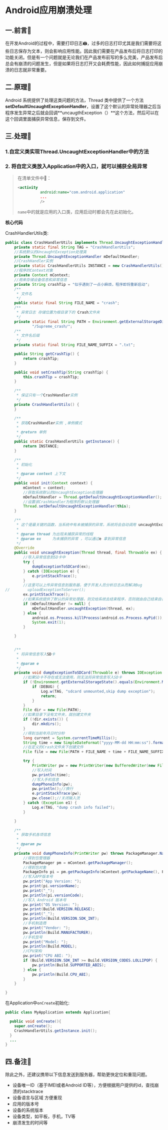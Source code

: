 # Android应用崩溃处理

##  一.前言💬

在开发Android的过程中，需要打印日志🖨️，过多的日志打印尤其是我们需要将这些日志保存为文本，则会影响应用性能。因此我们需要在产品发布后将日志打印的功能关闭。但是有一个问题就是无论我们在产品发布前写的多么完美，产品发布后总会有崩溃的问题发生，但是如果将日志打开又会耗费性能，因此如何捕捉应用崩溃的日志就非常重要。

##  二.原理🐳

Android 系统提供了处理这类问题的方法，Thread 类中提供了一个方法 **setDefaultUncaughtExceptionHandler**，设置了这个默认的异常处理器之后当程序发生异常之后就会回调**uncaugthException（）**这个方法，然后可以在这个回调里面捕获异常信息，保存到文件。

## 三.处理🦀️

### 1.自定义类实现Thread.UncaughtExceptionHandler中的方法

###  2. 将自定义类放入Application中的入口，就可以捕获全局异常



> 在清单文件中🧾：
>
> ```xml
> <activity
>           android:name="com.android.application"
>           ...
>           />
> ```
>
> `name`中的就是应用的入口类，应用启动时都会先在此初始化。



 **核心代码**

CrashHandlerUtils类:

```java
public class CrashHandlerUtils implements Thread.UncaughtExceptionHandler {
    private static final String TAG = "CrashHandlerUtils";
    //系统默认的UncaughtException处理类
    private Thread.UncaughtExceptionHandler mDefaultHandler;
    //CrashHandler实例
    private static CrashHandlerUtils INSTANCE = new CrashHandlerUtils();
    //程序的Context对象
    private Context mContext;
    //用来存储设备信息和异常信息
    private String crashTip = "似乎遇到了一点小麻烦，程序即将重新启动";
    /**
     * 文件名
     */
    public static final String FILE_NAME = "crash";
    /**
     * 异常日志 存储位置为根目录下的 Crash文件夹
     */
    private static final String PATH = Environment.getExternalStorageDirectory().getPath() +
            "/Supreme_crash/";
    /**
     * 文件名后缀
     */
    private static final String FILE_NAME_SUFFIX = ".txt";

    public String getCrashTip() {
        return crashTip;
    }

    public void setCrashTip(String crashTip) {
        this.crashTip = crashTip;
    }

    /**
     * 保证只有一个CrashHandler实例
     */
    private CrashHandlerUtils() {
    }

    /**
     * 获取CrashHandler实例 ,单例模式
     *
     * @return 单例
     */
    public static CrashHandlerUtils getInstance() {
        return INSTANCE;
    }

    /**
     * 初始化
     *
     * @param context 上下文
     */
    public void init(Context context) {
        mContext = context;
        //获取系统默认的UncaughtException处理器
        mDefaultHandler = Thread.getDefaultUncaughtExceptionHandler();
        //设置该CrashHandler为程序的默认处理器
        Thread.setDefaultUncaughtExceptionHandler(this);
    }

    /**
     * 这个是最关键的函数，当系统中有未被捕获的异常，系统将会自动调用 uncaughtException 方法
     *
     * @param thread 为出现未捕获异常的线程
     * @param ex     为未捕获的异常 ，可以通过e 拿到异常信息
     */
    @Override
    public void uncaughtException(Thread thread, final Throwable ex) {
        //导入异常信息到SD卡中
        try {
            dumpExceptionToSDCard(ex);
        } catch (IOException e) {
            e.printStackTrace();
        }
        //这里可以上传异常信息到服务器，便于开发人员分析日志从而解决Bug
//        uploadExceptionToServer();
        ex.printStackTrace();
        //如果系统提供了默认的异常处理器，则交给系统去结束程序，否则就由自己结束自己
        if (mDefaultHandler != null) {
            mDefaultHandler.uncaughtException(thread, ex);
        } else {
            android.os.Process.killProcess(android.os.Process.myPid());
            System.exit(1);
        }

    }


    /**
     * 将异常信息写入SD卡
     *
     * @param e
     */
    private void dumpExceptionToSDCard(Throwable e) throws IOException {
        //如果SD卡不存在或无法使用，则无法将异常信息写入SD卡
        if (!Environment.getExternalStorageState().equals(Environment.MEDIA_MOUNTED)) {
            if (DEBUG) {
                Log.w(TAG, "sdcard unmounted,skip dump exception");
                return;
            }
        }
        File dir = new File(PATH);
        //如果目录下没有文件夹，就创建文件夹
        if (!dir.exists()) {
            dir.mkdirs();
        }
        //得到当前年月日时分秒
        long current = System.currentTimeMillis();
        String time = new SimpleDateFormat("yyyy-MM-dd HH:mm:ss").format(new Date(current));
        //在定义的Crash文件夹下创建文件
        File file = new File(PATH + FILE_NAME + time + FILE_NAME_SUFFIX);

        try {
            PrintWriter pw = new PrintWriter(new BufferedWriter(new FileWriter(file)));
            //写入时间
            pw.println(time);
            //写入手机信息
            dumpPhoneInfo(pw);
            pw.println();//换行
            e.printStackTrace(pw);
            pw.close();//关闭输入流
        } catch (Exception e1) {
            Log.e(TAG, "dump crash info failed");
        }

    }

    /**
     * 获取手机各项信息
     *
     * @param pw
     */
    private void dumpPhoneInfo(PrintWriter pw) throws PackageManager.NameNotFoundException {
        //得到包管理器
        PackageManager pm = mContext.getPackageManager();
        //得到包对象
        PackageInfo pi = pm.getPackageInfo(mContext.getPackageName(), PackageManager.GET_ACTIVITIES);
        //写入APP版本号
        pw.print("App Version: ");
        pw.print(pi.versionName);
        pw.print("_");
        pw.println(pi.versionCode);
        //写入 Android 版本号
        pw.print("OS Version: ");
        pw.print(Build.VERSION.RELEASE);
        pw.print("_");
        pw.println(Build.VERSION.SDK_INT);
        //手机制造商
        pw.print("Vendor: ");
        pw.println(Build.MANUFACTURER);
        //手机型号
        pw.print("Model: ");
        pw.println(Build.MODEL);
        //CPU架构
        pw.print("CPU ABI: ");
        if (Build.VERSION.SDK_INT >= Build.VERSION_CODES.LOLLIPOP) {
            pw.println(Build.SUPPORTED_ABIS);
        } else {
            pw.println(Build.CPU_ABI);
        }
    }

}
```

在Application中`onCreate`初始化:

```java
public class MyApplication extends Application{

  public void onCreate(){
    super.onCreate();
    CrashHandlerUtils.getInstance.init();
  }
  ...
}
```

##  四.备注📝

除此之外，还建议携带以下信息发送到服务器，帮助更快定位和重现问题。

- 设备唯一ID（基于IMEI或者Android ID等），方便根据用户提供的id，查找崩溃的stacktrace
- 设备语言与区域 方便重现
- 应用的版本号
- 设备的系统版本
- 设备类型，如平板，手机，TV等
- 崩溃发生的时间等